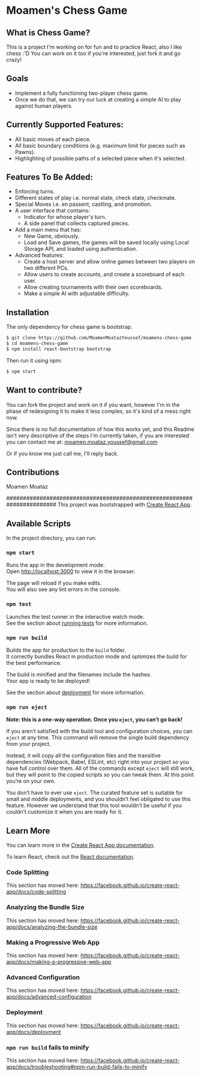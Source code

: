 # Moamen's Chess Game
## What is Chess Game?
This is a project I'm working on for fun and to practice React, also I like chess :'D
You can work on it too if you're interested, just fork it and go crazy!

## Goals
  - Implement a fully functioning two-player chess game.
  - Once we do that, we can try our luck at creating a simple AI to play against human players.

## Currently Supported Features: 
  - All basic moves of each piece.
  - All basic boundary conditions (e.g. maximum limit for pieces such as Pawns).
  - Highlighting of possible paths of a selected piece when it's selected.

## Features To Be Added:
  - Enforcing turns.
  - Different states of play i.e. normal state, check state, checkmate.
  - Special Moves i.e. en passent, castling, and promotion.
  - A user interface that contains:
    - Indicator for whose player's turn. 
    - A side panel that collects captured pieces.
  - Add a main menu that has:
    - New Game, obviously.
    - Load and Save games, the games will be saved locally using Local Storage API, and loaded using authentication.
  - Advanced features:
    - Create a host server and allow online games between two players on two different PCs.
    - Allow users to create accounts, and create a scoreboard of each user.
    - Allow creating tournaments with their own scoreboards.
    - Make a simple AI with adjustable difficulty.
  
## Installation

The only dependency for chess game is bootstrap.
```sh
$ git clone https://github.com/MoamenMoatazYoussef/moamens-chess-game
$ cd moamens-chess-game
$ npm install react-bootstrap bootstrap
```

Then run it using npm:
```sh
$ npm start
```

## Want to contribute?
You can fork the project and work on it if you want, however I'm in the phase of redesigning it to make it less complex, so it's kind of a mess right now.

Since there is no full documentation of how this works yet, and this Readme isn't very descriptive of the steps I'm currently taken, if you are interested you can contact me at:
moamen.moataz.youssef@gmail.com

Or if you know me just call me, I'll reply back.

## Contributions
Moamen Moataz

#######################################################################
This project was bootstrapped with [Create React App](https://github.com/facebook/create-react-app).

## Available Scripts

In the project directory, you can run:

### `npm start`

Runs the app in the development mode.<br>
Open [http://localhost:3000](http://localhost:3000) to view it in the browser.

The page will reload if you make edits.<br>
You will also see any lint errors in the console.

### `npm test`

Launches the test runner in the interactive watch mode.<br>
See the section about [running tests](https://facebook.github.io/create-react-app/docs/running-tests) for more information.

### `npm run build`

Builds the app for production to the `build` folder.<br>
It correctly bundles React in production mode and optimizes the build for the best performance.

The build is minified and the filenames include the hashes.<br>
Your app is ready to be deployed!

See the section about [deployment](https://facebook.github.io/create-react-app/docs/deployment) for more information.

### `npm run eject`

**Note: this is a one-way operation. Once you `eject`, you can’t go back!**

If you aren’t satisfied with the build tool and configuration choices, you can `eject` at any time. This command will remove the single build dependency from your project.

Instead, it will copy all the configuration files and the transitive dependencies (Webpack, Babel, ESLint, etc) right into your project so you have full control over them. All of the commands except `eject` will still work, but they will point to the copied scripts so you can tweak them. At this point you’re on your own.

You don’t have to ever use `eject`. The curated feature set is suitable for small and middle deployments, and you shouldn’t feel obligated to use this feature. However we understand that this tool wouldn’t be useful if you couldn’t customize it when you are ready for it.

## Learn More

You can learn more in the [Create React App documentation](https://facebook.github.io/create-react-app/docs/getting-started).

To learn React, check out the [React documentation](https://reactjs.org/).

### Code Splitting

This section has moved here: https://facebook.github.io/create-react-app/docs/code-splitting

### Analyzing the Bundle Size

This section has moved here: https://facebook.github.io/create-react-app/docs/analyzing-the-bundle-size

### Making a Progressive Web App

This section has moved here: https://facebook.github.io/create-react-app/docs/making-a-progressive-web-app

### Advanced Configuration

This section has moved here: https://facebook.github.io/create-react-app/docs/advanced-configuration

### Deployment

This section has moved here: https://facebook.github.io/create-react-app/docs/deployment

### `npm run build` fails to minify

This section has moved here: https://facebook.github.io/create-react-app/docs/troubleshooting#npm-run-build-fails-to-minify
